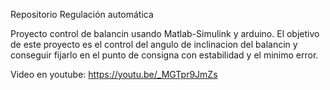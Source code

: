 Repositorio Regulación automática

Proyecto control de balancin usando Matlab-Simulink y arduino.
El objetivo de este proyecto es el control del angulo de inclinacion del balancin y conseguir fijarlo en el punto de consigna con estabilidad y el minimo error.

Video en youtube: 
https://youtu.be/_MGTpr9JmZs
